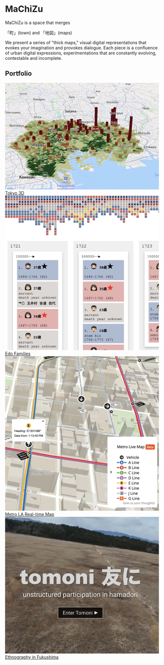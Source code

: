 # MaChiZu

MaChiZu is a space that merges 

<span class="big-quote">「町」(town) and 「地図」(maps)</span>

We present a series of "thick maps," visual digital representations that evokes your imagination and provokes dialogue. Each piece is a confluence of urban digital expressions, experimentations that are constantly evolving, contestable and incomplete.

## Portfolio

<div class="gallery">
	<div class="gallery-item">
		<a href="projects/xymax">
			<img src="images/tokyo_3d.jpg" alt="Tokyo 3D">
			<div class="caption">Tokyo 3D</div>
		</a>
	</div>
	<div class="gallery-item">
		<a href="https://yohman.github.io/pfhp" target="_blank">
			<img src="images/edo.jpg" alt="Edo Families">
			<div class="caption">Edo Families</div>
		</a>
	</div>
	<div class="gallery-item">
		<a href="https://lacmta.github.io/realtime-map/" target="_blank">
			<img src="images/metrola.jpg" alt="metrola">
			<div class="caption">Metro LA Real-time Map</div>
		</a>
	</div>
	<div class="gallery-item">
		<a href="https://yohman.github.io/tomoni/site/" target="_blank">
			<img src="images/tomoni.jpg" alt="tomoni">
			<div class="caption">Ethnography in Fukushima</div>
		</a>
	</div>
</div>